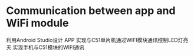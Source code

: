 # Communication between app and WiFi module
利用Android Studio设计 APP 
实现与C51单片机通过WIFI模块通讯控制LED灯亮灭
实现手机与C51模块的WIFI通讯

